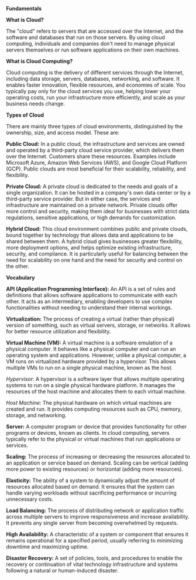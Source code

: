 **Fundamentals**

**What is Cloud?**

The "cloud" refers to servers that are accessed over the Internet, and the software and databases that run on those servers. By using cloud computing, individuals and companies don't need to manage physical servers themselves or run software applications on their own machines.

**What is Cloud Computing?**

Cloud computing is the delivery of different services through the Internet, including data storage, servers, databases, networking, and software. It enables faster innovation, flexible resources, and economies of scale. You typically pay only for the cloud services you use, helping lower your operating costs, run your infrastructure more efficiently, and scale as your business needs change.

**Types of Cloud**

There are mainly three types of cloud environments, distinguished by the ownership, size, and access model. These are:

**Public Cloud:** In a public cloud, the infrastructure and services are owned and operated by a third-party cloud service provider, which delivers them over the Internet. Customers share these resources. Examples include Microsoft Azure, Amazon Web Services (AWS), and Google Cloud Platform (GCP). Public clouds are most beneficial for their scalability, reliability, and flexibility.

**Private Cloud:** A private cloud is dedicated to the needs and goals of a single organization. It can be hosted in a company's own data center or by a third-party service provider. But in either case, the services and infrastructure are maintained on a private network. Private clouds offer more control and security, making them ideal for businesses with strict data regulations, sensitive applications, or high demands for customization.

**Hybrid Cloud:** This cloud environment combines public and private clouds, bound together by technology that allows data and applications to be shared between them. A hybrid cloud gives businesses greater flexibility, more deployment options, and helps optimize existing infrastructure, security, and compliance. It is particularly useful for balancing between the need for scalability on one hand and the need for security and control on the other.

****Vocabulary****

**API (Application Programming Interface):**
An API is a set of rules and definitions that allows software applications to communicate with each other. It acts as an intermediary, enabling developers to use complex functionalities without needing to understand their internal workings.

**Virtualization:** 
The process of creating a virtual (rather than physical) version of something, such as virtual servers, storage, or networks. It allows for better resource utilization and flexibility.

**Virtual Machine (VM):**
A virtual machine is a software emulation of a physical computer. It behaves like a physical computer and can run an operating system and applications. However, unlike a physical computer, a VM runs on virtualized hardware provided by a hypervisor. This allows multiple VMs to run on a single physical machine, known as the host.

_Hypervisor:_ A hypervisor is a software layer that allows multiple operating systems to run on a single physical hardware platform. It manages the resources of the host machine and allocates them to each virtual machine.

_Host Machine:_ The physical hardware on which virtual machines are created and run. It provides computing resources such as CPU, memory, storage, and networking.

**Server:** 
A computer program or device that provides functionality for other programs or devices, known as clients. In cloud computing, servers typically refer to the physical or virtual machines that run applications or services.

**Scaling:** 
The process of increasing or decreasing the resources allocated to an application or service based on demand. Scaling can be vertical (adding more power to existing resources) or horizontal (adding more resources).

**Elasticity:** 
The ability of a system to dynamically adjust the amount of resources allocated based on demand. It ensures that the system can handle varying workloads without sacrificing performance or incurring unnecessary costs.

**Load Balancing:** 
The process of distributing network or application traffic across multiple servers to improve responsiveness and increase availability. It prevents any single server from becoming overwhelmed by requests.

**High Availability:**
A characteristic of a system or component that ensures it remains operational for a specified period, usually referring to minimizing downtime and maximizing uptime.

**Disaster Recovery:** 
A set of policies, tools, and procedures to enable the recovery or continuation of vital technology infrastructure and systems following a natural or human-induced disaster.
